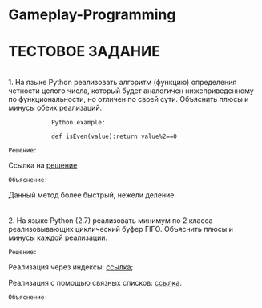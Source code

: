 # Gameplay-Programming
<h1>ТЕСТОВОЕ ЗАДАНИЕ</h1>
<br>
1. На языке Python реализовать алгоритм (функцию) определения четности целого числа, который будет аналогичен нижеприведенному по функциональности, но отличен по своей сути. Объяснить плюсы и минусы обеих реализаций.

                Python example:

                def isEven(value):return value%2==0
```shell
Решение:
```
Ссылка на <a href="https://github.com/tsyganno/Gameplay-Programming/blob/master/even_odd_number.py">решение</a>
```shell
Объяснение:
```
Данный метод более быстрый, нежели деление. 
<br>
<br>
<br>
2. На языке Python (2.7) реализовать минимум по 2 класса реализовывающих циклический буфер FIFO. Объяснить плюсы и минусы каждой реализации.

```shell
Решение:
```

Реализация через индексы: <a href="https://github.com/tsyganno/Gameplay-Programming/blob/master/second_task_first_option.py">ссылка</a>;

Реализация с помощью связных списков: <a href="https://github.com/tsyganno/Gameplay-Programming/blob/master/second_task_second_option.py">ссылка</a>.
```shell
Объяснение:
```






